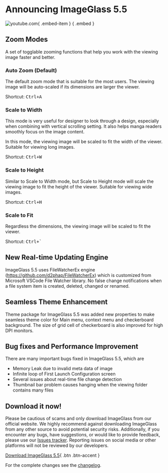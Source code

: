 # Announcing ImageGlass 5.5

![youtube.com](https://youtu.be/d2ZCAZE0el4){ .embed-item } { .embed }

## Zoom Modes
A set of togglable zooming functions that help you work with the viewing image faster and better.

### Auto Zoom (Default)
The default zoom mode that is suitable for the most users. The viewing image will be auto-scaled if its dimensions are larger the viewer.

Shortcut: <kbd>Ctrl+A</kbd>

### Scale to Width
This mode is very useful for designer to look through a design, especially when combining with vertical scrolling setting. It also helps manga readers smoothly focus on the image content.

In this mode, the viewing image will be scaled to fit the width of the viewer. Suitable for viewing long images.

Shortcut: <kbd>Ctrl+W</kbd>

### Scale to Height
Similar to Scale to Width mode, but Scale to Height mode will scale the viewing image to fit the height of the viewer. Suitable for viewing wide images.

Shortcut: <kbd>Ctrl+H</kbd>

### Scale to Fit
Regardless the dimensions, the viewing image will be scaled to fit the viewer.

Shortcut: <kbd>Ctrl+`</kbd>


## New Real-time Updating Engine
ImageGlass 5.5 uses FileWatcherEx engine (https://github.com/d2phap/FileWatcherEx) which is customized  from Microsoft VSCode File Watcher library. 
No false change notifications when a file system item is created, deleted, changed or renamed.


## Seamless Theme Enhancement
Theme package for ImageGlass 5.5 was added new properties to make seamless theme color for Main menu, context menu and checkerboard background.
The size of grid cell of  checkerboard is also improved for high DPI monitors.


## Bug fixes and Performance Improvement
There are many important bugs fixed in ImageGlass 5.5, which are
- Memory Leak due to invalid meta data of image
- Infinite loop of First Launch Configuration screen
- Several issues about real-time file change detection
- Thumbnail bar problem causes hanging when the viewing folder contains many files



## Download it now!
Please be cautious of scams and only download ImageGlass from our official website. We highly recommend against downloading ImageGlass from any other source to avoid potential security risks. Additionally, if you encounter any bugs, have suggestions, or would like to provide feedback, please use our [Issues tracker](https://github.com/d2phap/ImageGlass/issues). Reporting issues on social media or other platforms will not be reviewed by our developers.


[Download ImageGlass 5.5](https://imageglass.org/release/imageglass-5-5-7-26-25){ .btn .btn-accent }


For the complete changes see the [changelog](https://github.com/d2phap/ImageGlass/releases/tag/5.5.7.26).
